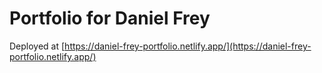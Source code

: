 # Portfolio for Daniel Frey

Deployed at [https://daniel-frey-portfolio.netlify.app/](https://daniel-frey-portfolio.netlify.app/)
